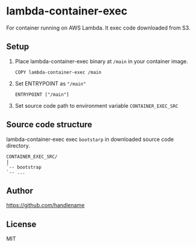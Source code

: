 # lambda-container-exec

For container running on AWS Lambda.
It exec code downloaded from S3.

## Setup

1. Place lambda-container-exec binary at `/main` in your container image.

   ```docker
   COPY lambda-container-exec /main
   ```
1. Set ENTRYPOINT as `"/main"`

   ```docker
   ENTRYPOINT ["/main"]
   ```
1. Set source code path to environment variable `CONTAINER_EXEC_SRC`

## Source code structure

lambda-container-exec exec `bootstarp` in downloaded source code directory.

```
CONTAINER_EXEC_SRC/
|
`-- bootstrap
`-- ...
```

## Author

https://github.com/handlename

## License

MIT
